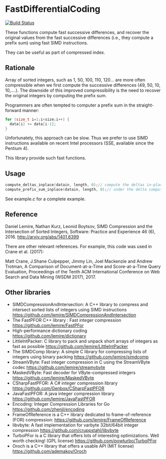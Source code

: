 # FastDifferentialCoding
[![Build Status](https://travis-ci.org/lemire/FastDifferentialCoding.png)](https://travis-ci.org/lemire/FastDifferentialCoding)

These functions compute fast successive differences, and recover the original
values from the fast successive differences (i.e., they compute a prefix sum)
using fast SIMD instructions.

They can be useful as part of compressed index.

 Rationale 
-----------

Array of sorted integers, such as 1, 50, 100, 110, 120... are more often compressible 
when we first compute the successive differences (49, 50, 10, 10,....). The downside
of this improved compressibility is the need to recover the original integers by
computing the prefix sum. 

Programmers are often tempted to computer a prefix sum in the straight-forward manner:

```C
for (size_t i=1;i<size;i++) {
  data[i] += data[i-1];
}
```

Unfortunately, this approach can be slow. Thus we prefer to use SIMD instructions available
on recent Intel processors (SSE, available since the Pentium 4).

This library provide such fast functions.

Usage
-------

```C
compute_deltas_inplace(datain, length, 0);// compute the deltas in-place
compute_prefix_sum_inplace(datain, length, 0);// under the delta computations (datain is back)
```
See example.c for a complete example.

 Reference 
-----------

 Daniel Lemire, Nathan Kurz, Leonid Boytsov, SIMD Compression and the Intersection of Sorted
 Integers, Software: Practice and Experience 46 (6), 2016.
 http://arxiv.org/abs/1401.6399

There are other relevant references. For example, this code was used in Crane et al. (2017):

Matt Crane, J.Shane Culpepper, Jimmy Lin, Joel Mackenzie and Andrew Trotman, A Comparison of Document-at-a-Time and Score-at-a-Time Query Evaluation, Proceedings of the Tenth ACM International Conference on Web Search and Data Mining (WSDM 2017), 2017.


Other libraries
----------------

* SIMDCompressionAndIntersection: A C++ library to compress and intersect sorted lists of integers using SIMD instructions https://github.com/lemire/SIMDCompressionAndIntersection
* The FastPFOR C++ library : Fast integer compression https://github.com/lemire/FastPFor
* High-performance dictionary coding https://github.com/lemire/dictionary
* LittleIntPacker: C library to pack and unpack short arrays of integers as fast as possible https://github.com/lemire/LittleIntPacker
* The SIMDComp library: A simple C library for compressing lists of integers using binary packing https://github.com/lemire/simdcomp
* StreamVByte: Fast integer compression in C using the StreamVByte codec https://github.com/lemire/streamvbyte
* MaskedVByte: Fast decoder for VByte-compressed integers https://github.com/lemire/MaskedVByte
* CSharpFastPFOR: A C#  integer compression library  https://github.com/Genbox/CSharpFastPFOR
* JavaFastPFOR: A java integer compression library https://github.com/lemire/JavaFastPFOR
* Encoding: Integer Compression Libraries for Go https://github.com/zhenjl/encoding
* FrameOfReference is a C++ library dedicated to frame-of-reference (FOR) compression: https://github.com/lemire/FrameOfReference
* libvbyte: A fast implementation for varbyte 32bit/64bit integer compression https://github.com/cruppstahl/libvbyte
* TurboPFor is a C library that offers lots of interesting optimizations. Well worth checking! (GPL license) https://github.com/powturbo/TurboPFor
* Oroch is a C++ library that offers a usable API (MIT license) https://github.com/ademakov/Oroch


